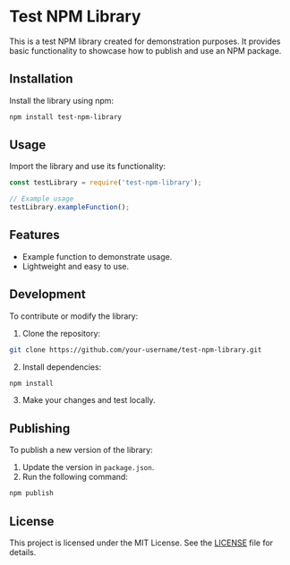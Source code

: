 # Test NPM Library

This is a test NPM library created for demonstration purposes. It provides basic functionality to showcase how to publish and use an NPM package.

## Installation

Install the library using npm:

```bash
npm install test-npm-library
```

## Usage

Import the library and use its functionality:

```javascript
const testLibrary = require('test-npm-library');

// Example usage
testLibrary.exampleFunction();
```

## Features

- Example function to demonstrate usage.
- Lightweight and easy to use.

## Development

To contribute or modify the library:

1. Clone the repository:
  ```bash
  git clone https://github.com/your-username/test-npm-library.git
  ```
2. Install dependencies:
  ```bash
  npm install
  ```
3. Make your changes and test locally.

## Publishing

To publish a new version of the library:

1. Update the version in `package.json`.
2. Run the following command:
  ```bash
  npm publish
  ```

## License

This project is licensed under the MIT License. See the [LICENSE](./LICENSE) file for details.